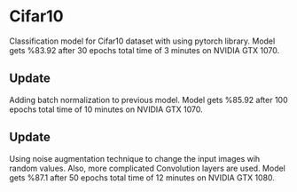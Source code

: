 # Cifar10
Classification model for Cifar10 dataset with using pytorch library. Model gets %83.92 after 30 epochs total time of 3 minutes on NVIDIA GTX 1070.

## Update
Adding batch normalization to previous model.  Model gets %85.92 after 100 epochs total time of 10 minutes on NVIDIA GTX 1070.

## Update
Using noise augmentation technique to change the input images wih random values. Also, more complicated Convolution layers are used. Model gets %87.1 after 50 epochs total time of 12 minutes on NVIDIA GTX 1080.
